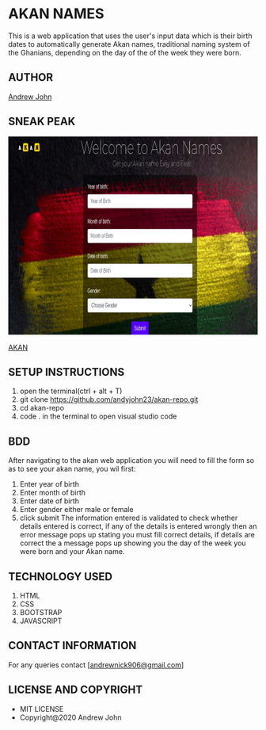 # AKAN NAMES

This is a web application that uses the user's input data which is 
their birth dates to automatically generate Akan names, traditional
naming system of the Ghanians, depending on the day of the of the week
they were born.

## AUTHOR
[Andrew John](https://andyjohn23.github.io/portfolio-repo/)

## SNEAK PEAK
<img src="images/akan.jpg" width="800px" height="400px">


[AKAN](https://andyjohn23.github.io/akan-repo/)

## SETUP INSTRUCTIONS

1. open the terminal(ctrl + alt + T)
1. git clone https://github.com/andyjohn23/akan-repo.git
1. cd akan-repo
1. code . in the terminal to open visual studio code

## BDD
After navigating to the akan web application you will need to fill
the form so as to see your akan name, you wil first:
1. Enter year of birth
1. Enter month of birth
1. Enter date of birth
1. Enter gender either male or female
1. click submit
The information entered is validated to check whether details entered is correct,
if any of the details is entered wrongly then an error message pops up stating you must
fill correct details, if details are correct the a message pops up showing you the day of
the week you were born and your Akan name.

## TECHNOLOGY USED
1. HTML
1. CSS
1. BOOTSTRAP
1. JAVASCRIPT

## CONTACT INFORMATION
For any queries contact [andrewnick906@gmail.com]

## LICENSE AND COPYRIGHT
* MIT LICENSE
* Copyright@2020 Andrew John 